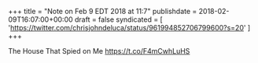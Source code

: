 +++
title = "Note on Feb 9 EDT 2018 at 11:7"
publishdate = 2018-02-09T16:07:00+00:00
draft = false
syndicated = [ 'https://twitter.com/chrisjohndeluca/status/961994852706799600?s=20' ]
+++

The House That Spied on Me https://t.co/F4mCwhLuHS
